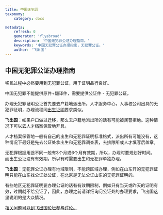 ```yaml
---
title: 中国无犯罪
taxonomy:
    category: docs

metadata:
    refresh: 0
    generator: 'flyabroad'
    description: '中国无犯罪公证办理指南。'
    keywords: '中国无犯罪公证办理指南，无犯罪公证。'
    author: '飞出国'
---
```


## 中国无犯罪公证办理指南


移民过程中必然要用到无犯罪公证，用于证明品行良好。

中国无犯罪不能提供原件+翻译件，需要提供公证件 - 无犯罪公证。

办理无犯罪证明公证首先要去户籍地派出所，人才服务中心，人事权公司出具的无犯罪证明，办理流程同[出生证明](http://bbs.fcgvisa.com/t/chu-sheng-gong-zheng-ban-li-zhi-nan/1745?target=_blank)要求类似。

**飞出国**：如果户口做过迁移，那么去户籍地派出所的话有可能被民警拒绝。这种情况下可以去人才档案保管地开具。

人才档案保管地一般有自己的出生和无犯罪证明标准格式，派出所有可能没有，这种情况下最好是先去公证处拿出生和无犯罪调查表，去排除所或人才填写后盖章。

无犯罪根据用途不同一般有3个月或6个月有效期，所以，办理时要规划好时间。而出生公证没有有效期，所以有时需要出生和无犯罪单独办理。

**飞出国**：无犯罪公证办理有地域限制，不能跨区域办理，例如在山东开的无犯罪证明只能在山东找公证处公证，在北京是无法公证山东的无犯罪证明的。

有些地区无犯罪证明要办理公证的话有有效期限制，例如只有当天或昨天的证明有效，过期就不给公证了，因此，办理之前请详细询问公证处的办理要求，飞出国这里说明的是大众情况。

[相关问题可以到飞出国论坛参与讨论。](http://bbs.fcgvisa.com/t/3288?target=_blank)